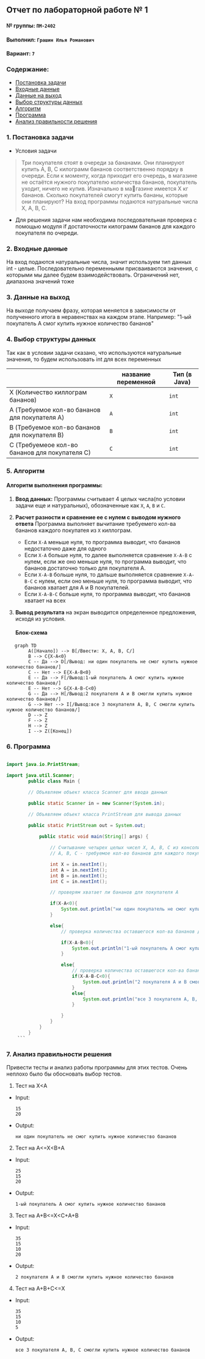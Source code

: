 

## Отчет по лабораторной работе № 1

#### № группы: `ПМ-2402`

#### Выполнил: `Грашин Илья Романович`

#### Вариант: `7`

### Cодержание:

- [Постановка задачи](#1-постановка-задачи)
- [Входные данные](#2-входные-данные)
- [Данные на выход](#3-данные-на-выход)
- [Выбор структуры данных](#4-выбор-структуры-данных)
- [Алгоритм](#5-алгоритм)
- [Программа](#6-программа)
- [Анализ правильности решения](#7-анализ-правильности-решения)

### 1. Постановка задачи

- Условия задачи

> Три покупателя стоят в очереди за бананами. Они планируют купить A, B,
C килограмм бананов соответственно порядку в очереди. Если к моменту,
когда приходит его очередь, в магазине не остаётся нужного покупателю
количества бананов, покупатель уходит, ничего не купив. Изначально в магазине имеется X кг бананов. Сколько покупателей смогут купить бананы,
которые они планируют? На вход программы подаются натуральные числа
X, A, B, C.

- Для решения задачи нам необходима последовательная проверка с помощью модуля if достаточности килограмм бананов для каждого покупателя по очереди.

### 2. Входные данные

На вход подаются натуральные числа, значит используем тип данных int - целые.
Последовательно переменнымм присваиваются значения, с которыми мы далее будем взаимодействовать.
Ограничений нет, диапазона значений тоже

### 3. Данные на выход
На выходе получаем фразу, которая меняется в зависимости от полученного итога в неравенствах на каждом этапе.
Например: "1-ый покупатель А смог купить нужное количество бананов"


### 4. Выбор структуры данных
Так как в условии задачи сказано, что используются натуральные значения, то будем использовать int для всех переменных

|                                                | название переменной | Тип (в Java) | 
|------------------------------------------------|---------------------|--------------|
| X (Количество киллограм бананов)               | `X`                 | `int`        |
| A (Требуемое кол-во бананов для покупателя А)  | `A`                 | `int`        |
| B (Требуемое кол-во бананов для покупателя B)  | `B`                 | `int`        |
| C (Требуемеое кол-во бананов для покупателя C) | `C`                 | `int`        |
### 5. Алгоритм
#### Алгоритм выполнения программы:

1. **Ввод данных:**
   Программы считывает 4 целых числа(по условии задачи еще и натуральных), обозначенные как `X`, `A`, `B` и `C`.
2. **Расчет разности и сравнение ее с нулем с выводом нужного ответа**
   Программа выполняет вычитание требуемего кол-ва бананов каждого покупатея из `X` киллограм.
    - Если `X-A` меньше нуля, то программа выводит, что бананов недостаточно даже для одного
    - Если `X-A` больше нуля, то далее выполняется сравнение `X-A-B` с нулем, если же оно меньше нуля, то программа выводит, что бананов достаточно только для покупателя А.
    - Если `X-A-B` больше нуля, то дальше выполняется сравнение `X-A-B-C` с нулем, если оно меньше нуля, то программа выводит, что бананов хватает для A и B покупателей.
    - Если `X-A-B-C` больше нуля, то программа выводит, что бананов хватает на всех
3. **Вывод результата**
   на экран выводится определенное предложения, исходя из условия.

   #### Блок-схема
```mermaid
   graph TD
        A([Начало]) --> B[/Ввести: X, A, B, C/]
        B --> C{X-A<0}
        C -- Да --> D[/Вывод: ни один покупатель не смог купить нужное количество бананов/]
        C -- Нет --> E{X-A-B<0}
        E -- Да --> F[/Вывод:1-ый покупатель А смог купить нужное количество бананов/]
        E -- Нет --> G{X-A-B-C<0}
        G -- Да --> H[/Вывод:2 покупателя А и В смогли купить нужное количество бананов/]
        G --> Нет --> I[/Вывод:все 3 покупателя А, В, С смогли купить нужное количество бананов/]
        D --> Z
        F --> Z
        H --> Z
        I --> Z([Конец])
```


### 6. Программа


```java

import java.io.PrintStream;

import java.util.Scanner;
        public class Main {

        // Объявляем объект класса Scanner для ввода данных

        public static Scanner in = new Scanner(System.in);

        // Объявляем объект класса PrintStream для вывода данных

        public static PrintStream out = System.out;
        
            public static void main(String[] args) {

                // Считывание четырех целых чисел X, A, B, C из консоли, являющемися: Х - киллограмы бананов в магазине;
                // A, B, C - требуемое кол-во бананов для каждого покупателя соотвественно

                int X = in.nextInt();
                int A = in.nextInt();
                int B = in.nextInt();
                int C = in.nextInt();

                // проверям хватает ли бананов для покупателя А

                if(X-A<0){
                    System.out.println("ни один покупатель не смог купить нужное количество бананов"); // вывод ответа при недостаточности бананов для А
                }

                else{
                    // проверка количества оставшегося кол-ва бананов для В

                    if(X-A-B<0){
                        System.out.println("1-ый покупатель А смог купить нужное количество бананов"); // вывод ответа при недостаточности бананов для В
                    }

                    else{
                        // проверка количества оставшегося кол-ва бананов для С
                        if(X-A-B-C<0){
                            System.out.println("2 покупателя А и В смогли купить нужное количество бананов"); // вывод ответа при недостаточности бананов для С
                        }
                        else{
                            System.out.println("все 3 покупателя А, В, С смогли купить нужное количество бананов"); // вывод ответа при достаточном количестве бананов
                        }

                    }
                }
            }
        }
    ``` 
```


### 7. Анализ правильности решения

Привести тесты и анализ работы программы для этих тестов.
Очень неплохо было бы обосновать выбор тестов.

1. Тест на X<A
- Input:
    ```
    15
    20
    ```

- Output:
    ```
    ни один покупатель не смог купить нужное количество бананов
    ```

2. Тест на A<=X<B+A

- Input:
    ```
    25
    15
    20
    ```

- Output:
    ```
   1-ый покупатель А смог купить нужное количество бананов
    ```
 3. Тест на A+B<=X<C+A+B

- Input:
    ```
    35
    15
    10
    20
    ```

- Output:
    ```
   2 покупателя А и В смогли купить нужное количество бананов
    ```
 4. Тест на A+B+С<=X

- Input:
    ```
    35
    15
    10
    5
    ```

- Output:
    ```
  все 3 покупателя А, В, С смогли купить нужное количество бананов
    ```


